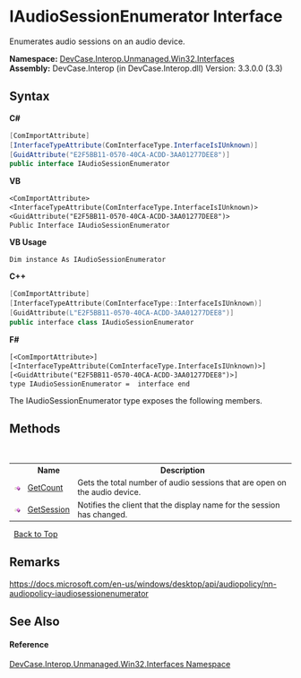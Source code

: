 # IAudioSessionEnumerator Interface
 

Enumerates audio sessions on an audio device.

**Namespace:**&nbsp;<a href="N_DevCase_Interop_Unmanaged_Win32_Interfaces">DevCase.Interop.Unmanaged.Win32.Interfaces</a><br />**Assembly:**&nbsp;DevCase.Interop (in DevCase.Interop.dll) Version: 3.3.0.0 (3.3)

## Syntax

**C#**<br />
``` C#
[ComImportAttribute]
[InterfaceTypeAttribute(ComInterfaceType.InterfaceIsIUnknown)]
[GuidAttribute("E2F5BB11-0570-40CA-ACDD-3AA01277DEE8")]
public interface IAudioSessionEnumerator
```

**VB**<br />
``` VB
<ComImportAttribute>
<InterfaceTypeAttribute(ComInterfaceType.InterfaceIsIUnknown)>
<GuidAttribute("E2F5BB11-0570-40CA-ACDD-3AA01277DEE8")>
Public Interface IAudioSessionEnumerator
```

**VB Usage**<br />
``` VB Usage
Dim instance As IAudioSessionEnumerator
```

**C++**<br />
``` C++
[ComImportAttribute]
[InterfaceTypeAttribute(ComInterfaceType::InterfaceIsIUnknown)]
[GuidAttribute(L"E2F5BB11-0570-40CA-ACDD-3AA01277DEE8")]
public interface class IAudioSessionEnumerator
```

**F#**<br />
``` F#
[<ComImportAttribute>]
[<InterfaceTypeAttribute(ComInterfaceType.InterfaceIsIUnknown)>]
[<GuidAttribute("E2F5BB11-0570-40CA-ACDD-3AA01277DEE8")>]
type IAudioSessionEnumerator =  interface end
```

The IAudioSessionEnumerator type exposes the following members.


## Methods
&nbsp;<table><tr><th></th><th>Name</th><th>Description</th></tr><tr><td>![Public method](media/pubmethod.gif "Public method")</td><td><a href="M_DevCase_Interop_Unmanaged_Win32_Interfaces_IAudioSessionEnumerator_GetCount">GetCount</a></td><td>
Gets the total number of audio sessions that are open on the audio device.</td></tr><tr><td>![Public method](media/pubmethod.gif "Public method")</td><td><a href="M_DevCase_Interop_Unmanaged_Win32_Interfaces_IAudioSessionEnumerator_GetSession">GetSession</a></td><td>
Notifies the client that the display name for the session has changed.</td></tr></table>&nbsp;
<a href="#iaudiosessionenumerator-interface">Back to Top</a>

## Remarks
<a href="https://docs.microsoft.com/en-us/windows/desktop/api/audiopolicy/nn-audiopolicy-iaudiosessionenumerator" target="_blank">https://docs.microsoft.com/en-us/windows/desktop/api/audiopolicy/nn-audiopolicy-iaudiosessionenumerator</a>

## See Also


#### Reference
<a href="N_DevCase_Interop_Unmanaged_Win32_Interfaces">DevCase.Interop.Unmanaged.Win32.Interfaces Namespace</a><br />